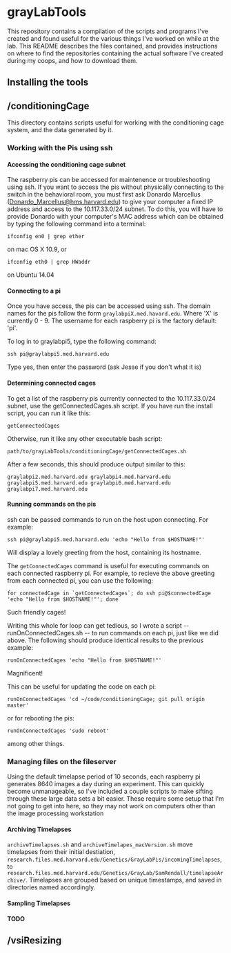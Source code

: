 grayLabTools
============

This repository contains a compilation of the scripts and programs I've created and found useful for the various things I've worked on while at the lab.  This README describes the files contained, and provides instructions on where to find the repositories containing the actual software I've created during my coops, and how to download them.

Installing the tools
--------------------


/conditioningCage
-----------------

This directory contains scripts useful for working with the conditioning cage system, and the data generated by it.


### Working with the Pis using ssh ###

#### Accessing the conditioning cage subnet ####
The raspberry pis can be accessed for maintenence or troubleshooting using ssh.  If you want to access the pis without physically connecting to the switch in the behavioral room, you must first ask Donardo Marcellus (Donardo_Marcellus@hms.harvard.edu) to give your computer a fixed IP address and access to the 10.117.33.0/24 subnet.  To do this, you will have to provide Donardo with your computer's MAC address which can be obtained by typing the following command into a terminal:

`ifconfig en0 | grep ether`

on mac OS X 10.9, or

`ifconfig eth0 | grep HWaddr`

on Ubuntu 14.04


#### Connecting to a pi ####
Once you have access, the pis can be accessed using ssh.  The domain names for the pis follow the form `graylabpiX.med.havard.edu`. Where 'X' is currently 0 - 9.  The username for each raspberry pi is the factory default: 'pi'.

To log in to graylabpi5, type the following command:

`ssh pi@graylabpi5.med.harvard.edu`

Type yes, then enter the password (ask Jesse if you don't what it is)


#### Determining connected cages ####
To get a list of the raspberry pis currently connected to the 10.117.33.0/24 subnet, use the getConnectedCages.sh script.  If you have run the install script, you can run it like this:

`getConnectedCages`

Otherwise, run it like any other executable bash script:

`path/to/grayLabTools/conditioningCage/getConnectedCages.sh`

After a few seconds, this should produce output similar to this:

`graylabpi2.med.harvard.edu graylabpi4.med.harvard.edu graylabpi5.med.harvard.edu graylabpi6.med.harvard.edu graylabpi7.med.harvard.edu`


#### Running commands on the pis ####
ssh can be passed commands to run on the host upon connecting.  For example:

`ssh pi@graylabpi5.med.harvard.edu 'echo "Hello from $HOSTNAME!"'`

Will display a lovely greeting from the host, containing its hostname.

The `getConnectedCages` command is useful for executing commands on each connected raspberry pi.  For example, to recieve the above greeting from each connected pi, you can use the following:

```for connectedCage in `getConnectedCages`; do ssh pi@$connectedCage 'echo "Hello from $HOSTNAME!"'; done```

Such friendly cages!

Writing this whole for loop can get tedious, so I wrote a script -- runOnConnectedCages.sh -- to run commands on each pi, just like we did above.  The following should produce identical results to the previous example:

`runOnConnectedCages 'echo "Hello from $HOSTNAME!"'`

Magnificent!

This can be useful for updating the code on each pi:

`runOnConnectedCages 'cd ~/code/conditioningCage; git pull origin master'`

or for rebooting the pis:

`runOnConnectedCages 'sudo reboot'`

among other things.



### Managing files on the fileserver ###

Using the default timelapse period of 10 seconds, each raspberry pi generates 8640 images a day during an experiment.  This can quickly become unmanageable, so I've included a couple scripts to make sifting through these large data sets a bit easier.  These require some setup that I'm not going to get into here, so they may not work on computers other than the image processing workstation


#### Archiving Timelapses ####

`archiveTimelapses.sh` and `archiveTimelapes_macVersion.sh` move timelapses from their initial destiation, `research.files.med.harvard.edu/Genetics/GrayLabPis/incomingTimelapses`, to `research.files.med.harvard.edu/Genetics/GrayLab/SamRendall/timelapseArchive/`.  Timelapses are grouped based on unique timestamps, and saved in directories named accordingly.

#### Sampling Timelapses ####

**TODO**



/vsiResizing
------------

